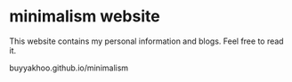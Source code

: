 # minimalism website
This website contains my personal information and blogs.
Feel free to read it.

buyyakhoo.github.io/minimalism
